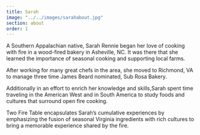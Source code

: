 ```yaml
---
title: Sarah
image: "../../images/sarahabout.jpg"
section: about
order: 1
---
```


A Southern Appalachian native, Sarah Rennie began her love of cooking with fire in a wood-fired bakery in Asheville, NC. It was there that she learned the importance of seasonal cooking and supporting local farms.

After working for many great chefs in the area, she moved to Richmond, VA to manage three time James Beard nominated, Sub Rosa Bakery.

Additionally in an effort to enrich her knowledge and skills,Sarah spent time traveling in the American West and in South America to study foods and cultures that surround open fire cooking.

Two Fire Table encapsulates Sarah’s cumulative experiences by emphasizing the fusion of seasonal Virginia ingredients with rich cultures to bring a memorable experience shared by the fire.
